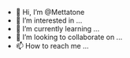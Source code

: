- 👋 Hi, I’m @Mettatone
- 👀 I’m interested in ...
- 🌱 I’m currently learning ...
- 💞️ I’m looking to collaborate on ...
- 📫 How to reach me ...

<!---
Mettatone/Mettatone is a ✨ special ✨ repository because its `README.md` (this file) appears on your GitHub profile.
You can click the Preview link to take a look at your changes.
--->
